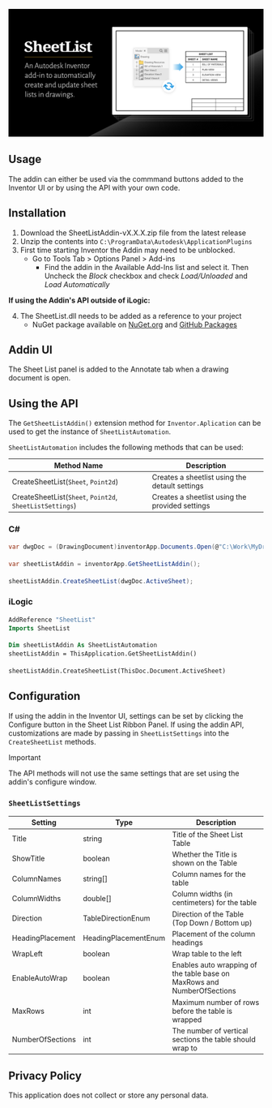 ![open-graph-preview-img](https://raw.githubusercontent.com/bretleasure/SheetList/82c43b4a4916f0fe861f9885fe8dba133a491d8a/img/open-graph-preview-img.png)

## Usage

The addin can either be used via the commmand buttons added to the Inventor UI or by using the API with your own code. 

## Installation

1. Download the SheetListAddin-vX.X.X.zip file from the latest release
2. Unzip the contents into `C:\ProgramData\Autodesk\ApplicationPlugins`
3. First time starting Inventor the Addin may need to be unblocked.
   * Go to Tools Tab > Options Panel > Add-ins
     * Find the addin in the Available Add-Ins list and select it. Then Uncheck the *Block* checkbox and check *Load/Unloaded* and *Load Automatically*

**If using the Addin's API outside of iLogic:**

4. The SheetList.dll needs to be added as a reference to your project
    * NuGet package available on [NuGet.org](https://www.nuget.org/packages/SheetList) and [GitHub Packages](https://github.com/bretleasure/SheetList/pkgs/nuget/SheetList)

## Addin UI

The Sheet List panel is added to the Annotate tab when a drawing document is open.

## Using the API

The `GetSheetListAddin()` extension method for `Inventor.Aplication` can be used to get the instance of `SheetListAutomation`.

`SheetListAutomation` includes the following methods that can be used:

| Method Name | Description |
| - | --- |
| CreateSheetList(`Sheet`, `Point2d`) | Creates a sheetlist using the detault settings |
| CreateSheetList(`Sheet`, `Point2d`, `SheetListSettings`) | Creates a sheetlist using the provided settings |

### C#
```csharp
var dwgDoc = (DrawingDocument)inventorApp.Documents.Open(@"C:\Work\MyDrawing.idw");

var sheetListAddin = inventorApp.GetSheetListAddin();

sheetListAddin.CreateSheetList(dwgDoc.ActiveSheet);
```

### iLogic
```vb
AddReference "SheetList"
Imports SheetList

Dim sheetListAddin As SheetListAutomation
sheetListAddin = ThisApplication.GetSheetListAddin()

sheetListAddin.CreateSheetList(ThisDoc.Document.ActiveSheet)
```

## Configuration

If using the addin in the Inventor UI, settings can be set by clicking the Configure button in the Sheet List Ribbon Panel. If using the addin API, customizations are made by passing in `SheetListSettings` into the `CreateSheetList` methods.


> [!IMPORTANT]
> The API methods will not use the same settings that are set using the addin's configure window.


### `SheetListSettings`

| Setting | Type | Description |
| - | --- | --- |
| Title | string | Title of the Sheet List Table |
| ShowTitle | boolean | Whether the Title is shown on the Table |
| ColumnNames | string[] | Column names for the table |
| ColumnWidths | double[] | Column widths (in centimeters) for the table |
| Direction | TableDirectionEnum | Direction of the Table (Top Down / Bottom up) |
| HeadingPlacement | HeadingPlacementEnum | Placement of the column headings |
| WrapLeft | boolean | Wrap table to the left |
| EnableAutoWrap | boolean | Enables auto wrapping of the table base on MaxRows and NumberOfSections |
| MaxRows | int | Maximum number of rows before the table is wrapped |
| NumberOfSections | int | The number of vertical sections the table should wrap to |

## Privacy Policy

This application does not collect or store any personal data.
